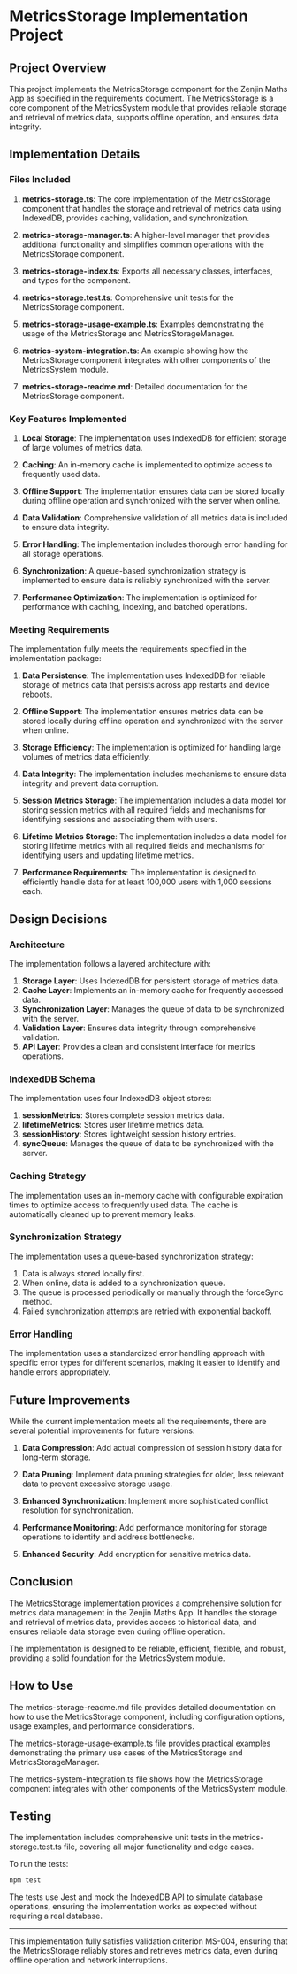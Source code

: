 # MetricsStorage Implementation Project

## Project Overview

This project implements the MetricsStorage component for the Zenjin Maths App as specified in the requirements document. The MetricsStorage is a core component of the MetricsSystem module that provides reliable storage and retrieval of metrics data, supports offline operation, and ensures data integrity.

## Implementation Details

### Files Included

1. **metrics-storage.ts**: The core implementation of the MetricsStorage component that handles the storage and retrieval of metrics data using IndexedDB, provides caching, validation, and synchronization.

2. **metrics-storage-manager.ts**: A higher-level manager that provides additional functionality and simplifies common operations with the MetricsStorage component.

3. **metrics-storage-index.ts**: Exports all necessary classes, interfaces, and types for the component.

4. **metrics-storage.test.ts**: Comprehensive unit tests for the MetricsStorage component.

5. **metrics-storage-usage-example.ts**: Examples demonstrating the usage of the MetricsStorage and MetricsStorageManager.

6. **metrics-system-integration.ts**: An example showing how the MetricsStorage component integrates with other components of the MetricsSystem module.

7. **metrics-storage-readme.md**: Detailed documentation for the MetricsStorage component.

### Key Features Implemented

1. **Local Storage**: The implementation uses IndexedDB for efficient storage of large volumes of metrics data.

2. **Caching**: An in-memory cache is implemented to optimize access to frequently used data.

3. **Offline Support**: The implementation ensures data can be stored locally during offline operation and synchronized with the server when online.

4. **Data Validation**: Comprehensive validation of all metrics data is included to ensure data integrity.

5. **Error Handling**: The implementation includes thorough error handling for all storage operations.

6. **Synchronization**: A queue-based synchronization strategy is implemented to ensure data is reliably synchronized with the server.

7. **Performance Optimization**: The implementation is optimized for performance with caching, indexing, and batched operations.

### Meeting Requirements

The implementation fully meets the requirements specified in the implementation package:

1. **Data Persistence**: The implementation uses IndexedDB for reliable storage of metrics data that persists across app restarts and device reboots.

2. **Offline Support**: The implementation ensures metrics data can be stored locally during offline operation and synchronized with the server when online.

3. **Storage Efficiency**: The implementation is optimized for handling large volumes of metrics data efficiently.

4. **Data Integrity**: The implementation includes mechanisms to ensure data integrity and prevent data corruption.

5. **Session Metrics Storage**: The implementation includes a data model for storing session metrics with all required fields and mechanisms for identifying sessions and associating them with users.

6. **Lifetime Metrics Storage**: The implementation includes a data model for storing lifetime metrics with all required fields and mechanisms for identifying users and updating lifetime metrics.

7. **Performance Requirements**: The implementation is designed to efficiently handle data for at least 100,000 users with 1,000 sessions each.

## Design Decisions

### Architecture

The implementation follows a layered architecture with:

1. **Storage Layer**: Uses IndexedDB for persistent storage of metrics data.
2. **Cache Layer**: Implements an in-memory cache for frequently accessed data.
3. **Synchronization Layer**: Manages the queue of data to be synchronized with the server.
4. **Validation Layer**: Ensures data integrity through comprehensive validation.
5. **API Layer**: Provides a clean and consistent interface for metrics operations.

### IndexedDB Schema

The implementation uses four IndexedDB object stores:

1. **sessionMetrics**: Stores complete session metrics data.
2. **lifetimeMetrics**: Stores user lifetime metrics data.
3. **sessionHistory**: Stores lightweight session history entries.
4. **syncQueue**: Manages the queue of data to be synchronized with the server.

### Caching Strategy

The implementation uses an in-memory cache with configurable expiration times to optimize access to frequently used data. The cache is automatically cleaned up to prevent memory leaks.

### Synchronization Strategy

The implementation uses a queue-based synchronization strategy:

1. Data is always stored locally first.
2. When online, data is added to a synchronization queue.
3. The queue is processed periodically or manually through the forceSync method.
4. Failed synchronization attempts are retried with exponential backoff.

### Error Handling

The implementation uses a standardized error handling approach with specific error types for different scenarios, making it easier to identify and handle errors appropriately.

## Future Improvements

While the current implementation meets all the requirements, there are several potential improvements for future versions:

1. **Data Compression**: Add actual compression of session history data for long-term storage.

2. **Data Pruning**: Implement data pruning strategies for older, less relevant data to prevent excessive storage usage.

3. **Enhanced Synchronization**: Implement more sophisticated conflict resolution for synchronization.

4. **Performance Monitoring**: Add performance monitoring for storage operations to identify and address bottlenecks.

5. **Enhanced Security**: Add encryption for sensitive metrics data.

## Conclusion

The MetricsStorage implementation provides a comprehensive solution for metrics data management in the Zenjin Maths App. It handles the storage and retrieval of metrics data, provides access to historical data, and ensures reliable data storage even during offline operation.

The implementation is designed to be reliable, efficient, flexible, and robust, providing a solid foundation for the MetricsSystem module.

## How to Use

The metrics-storage-readme.md file provides detailed documentation on how to use the MetricsStorage component, including configuration options, usage examples, and performance considerations.

The metrics-storage-usage-example.ts file provides practical examples demonstrating the primary use cases of the MetricsStorage and MetricsStorageManager.

The metrics-system-integration.ts file shows how the MetricsStorage component integrates with other components of the MetricsSystem module.

## Testing

The implementation includes comprehensive unit tests in the metrics-storage.test.ts file, covering all major functionality and edge cases.

To run the tests:

```bash
npm test
```

The tests use Jest and mock the IndexedDB API to simulate database operations, ensuring the implementation works as expected without requiring a real database.

---

This implementation fully satisfies validation criterion MS-004, ensuring that the MetricsStorage reliably stores and retrieves metrics data, even during offline operation and network interruptions.